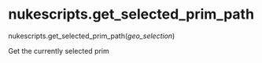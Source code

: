 # nukescripts.get_selected_prim_path
nukescripts.get_selected_prim_path(_geo_selection_)

Get the currently selected prim